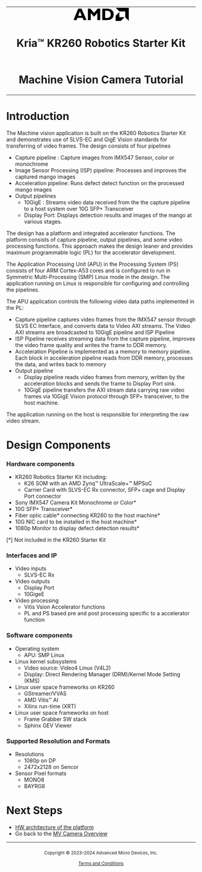 ﻿<table class="sphinxhide">
 <tr>
   <td align="center"><img src="https://raw.githubusercontent.com/Xilinx/Image-Collateral/main/xilinx-logo.png" width="30%"/><h1>Kria&trade; KR260 Robotics Starter Kit</h1>
   </td>
 </tr>
 <tr>
 <td align="center"><h1>Machine Vision Camera Tutorial</h1>
 
 </td>
 </tr>
</table>

# Introduction 

The Machine vision application is built on the KR260 Robotics Starter Kit and demonstrates use of SLVS-EC and GigE Vision standards for transferring of video frames. The design consists of four pipelines

* Capture pipeline : Capture images from IMX547 Sensor, color or monochrome
* Image Sensor Processing (ISP) pipeline: Processes and improves the captured mango images
* Acceleration pipeline: Runs defect detect function on the processed mango images
* Output pipelines 
  * 10GigE : Streams video data received from the the capture pipeline to a host system over 10G SFP+ Transceiver
  * Display Port: Displays detection results and images of the mango at various stages.

 The design has a platform and integrated accelerator functions. The platform consists of capture pipeline, output pipelines, and some video processing functions. This approach makes the design leaner and provides maximum programmable logic (PL) for the accelerator development.

The Application Processing Unit (APU) in the Processing System (PS) consists of four ARM Cortex-A53 cores and is configured to run in Symmetric Multi-Processing (SMP) Linux mode in the design. The application running on Linux is responsible for configuring and controlling the pipelines.

The APU application controls the following video data paths implemented in the PL:

* Capture pipeline captures video frames from the IMX547 sensor through SLVS EC Interface, and converts data to Video AXI streams. The Video AXI streams are broadcasted to 10GigE pipeline and ISP Pipeline
* ISP Pipeline receives streaming data from the capture pipeline, improves the video frame quality and writes the frame to DDR memory.
* Acceleration Pipeline is implemented as a memory to memory pipeline. Each block in acceleration pipeline reads from DDR memory, processes the data, and writes back to memory
* Output pipeline 
  * Display pipeline reads video frames from memory, written by the acceleration blocks and sends the frame to Display Port sink.
  * 10GigE pipeline transfers the AXI stream data carrying raw video frames via 10GigE Vision protocol through SFP+ transceiver, to the host machine. 
  
The application running on the host is responsible for interpreting the raw video stream. 

# Design Components

### Hardware components

* KR260 Robotics Starter Kit including:
  * K26 SOM with an AMD Zynq&trade; UltraScale+™ MPSoC
  * Carrier Card with SLVS-EC Rx connector, SFP+ cage and Display Port connector
* Sony IMX547 Camera Kit Monochrome or Color*
* 10G SFP+ Transceiver*
* Fiber optic cable* connecting KR260 to the host machine*
* 10G NIC card to be installed in the host machine*
* 1080p Monitor to display defect detection results*

[*] Not included in the KR260 Starter Kit

### Interfaces and IP

* Video inputs
  * SLVS-EC Rx
* Video outputs
  * Display Port
  * 10GigeE 
* Video processing
  * Vitis Vsion Accelerator functions 
  * PL and PS based pre and post processing specific to a accelerator function

### Software components

* Operating system
  * APU: SMP Linux
* Linux kernel subsystems
  * Video source: Video4 Linux (V4L2)
  * Display: Direct Rendering Manager (DRM)/Kernel Mode Setting (KMS)
* Linux user space frameworks on KR260
  * GStreamer/VVAS
  * AMD Vitis&trade; AI
  * Xilinx run-time (XRT)
* Linux user space frameworks on host
  * Frame Grabber SW stack
  * Sphinx GEV Viewer

### Supported Resolution and Formats

* Resolutions
  * 1080p on DP
  * 2472x2128 on Sencor
* Sensor Pixel formats
  * MONO8
  * BAYRG8

# Next Steps

- [HW architecture of the platform](10gige.md) 
- Go back to the [MV Camera Overview](overview.md)


<hr class="sphinxhide"></hr>

<p class="sphinxhide" align="center"><sub>Copyright © 2023–2024 Advanced Micro Devices, Inc.</sub></p>

<p class="sphinxhide" align="center"><sup><a href="https://www.amd.com/en/corporate/copyright">Terms and Conditions</a></sup></p>
